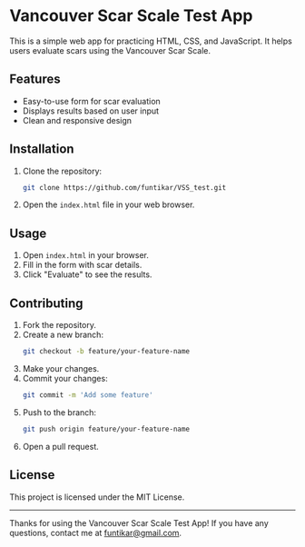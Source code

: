 # Vancouver Scar Scale Test App

This is a simple web app for practicing HTML, CSS, and JavaScript. It helps users evaluate scars using the Vancouver Scar Scale.

## Features

- Easy-to-use form for scar evaluation
- Displays results based on user input
- Clean and responsive design

## Installation

1. Clone the repository:
    ```bash
    git clone https://github.com/funtikar/VSS_test.git
    ```
2. Open the `index.html` file in your web browser.

## Usage

1. Open `index.html` in your browser.
2. Fill in the form with scar details.
3. Click "Evaluate" to see the results.

## Contributing

1. Fork the repository.
2. Create a new branch:
    ```bash
    git checkout -b feature/your-feature-name
    ```
3. Make your changes.
4. Commit your changes:
    ```bash
    git commit -m 'Add some feature'
    ```
5. Push to the branch:
    ```bash
    git push origin feature/your-feature-name
    ```
6. Open a pull request.

## License

This project is licensed under the MIT License.

---

Thanks for using the Vancouver Scar Scale Test App! If you have any questions, contact me at [funtikar@gmail.com](mailto:funtikar@gmail.com).
